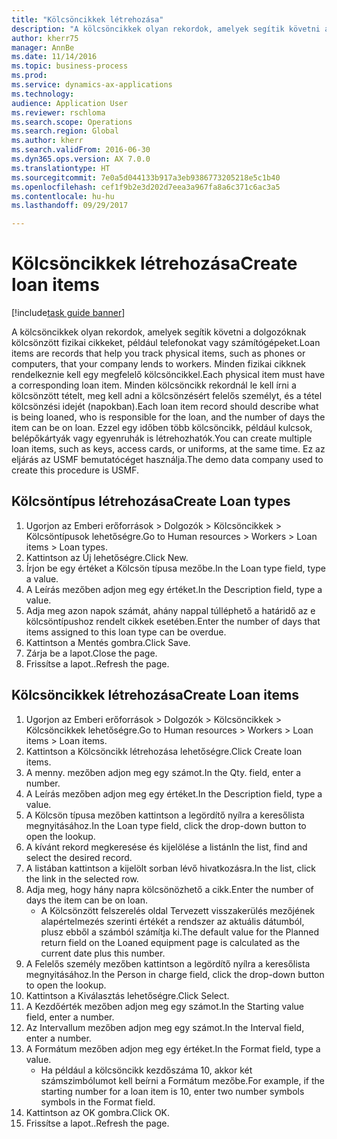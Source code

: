 ```yaml
--- 
title: "Kölcsöncikkek létrehozása"
description: "A kölcsöncikkek olyan rekordok, amelyek segítik követni a dolgozóknak kölcsönzött fizikai cikkeket, például telefonokat vagy számítógépeket."
author: kherr75
manager: AnnBe
ms.date: 11/14/2016
ms.topic: business-process
ms.prod: 
ms.service: dynamics-ax-applications
ms.technology: 
audience: Application User
ms.reviewer: rschloma
ms.search.scope: Operations
ms.search.region: Global
ms.author: kherr
ms.search.validFrom: 2016-06-30
ms.dyn365.ops.version: AX 7.0.0
ms.translationtype: HT
ms.sourcegitcommit: 7e0a5d044133b917a3eb9386773205218e5c1b40
ms.openlocfilehash: cef1f9b2e3d202d7eea3a967fa8a6c371c6ac3a5
ms.contentlocale: hu-hu
ms.lasthandoff: 09/29/2017

---
```

# <a name="create-loan-items"></a><span data-ttu-id="6f53f-103">Kölcsöncikkek létrehozása</span><span class="sxs-lookup"><span data-stu-id="6f53f-103">Create loan items</span></span>

[!include[task guide banner](../../includes/task-guide-banner.md)]

<span data-ttu-id="6f53f-104">A kölcsöncikkek olyan rekordok, amelyek segítik követni a dolgozóknak kölcsönzött fizikai cikkeket, például telefonokat vagy számítógépeket.</span><span class="sxs-lookup"><span data-stu-id="6f53f-104">Loan items are records that help you track physical items, such as phones or computers, that your company lends to workers.</span></span> <span data-ttu-id="6f53f-105">Minden fizikai cikknek rendelkeznie kell egy megfelelő kölcsöncikkel.</span><span class="sxs-lookup"><span data-stu-id="6f53f-105">Each physical item must have a corresponding loan item.</span></span> <span data-ttu-id="6f53f-106">Minden kölcsöncikk rekordnál le kell írni a kölcsönzött tételt, meg kell adni a kölcsönzésért felelős személyt, és a tétel kölcsönzési idejét (napokban).</span><span class="sxs-lookup"><span data-stu-id="6f53f-106">Each loan item record should describe what is being loaned, who is responsible for the loan, and the number of days the item can be on loan.</span></span> <span data-ttu-id="6f53f-107">Ezzel egy időben több kölcsöncikk, például kulcsok, belépőkártyák vagy egyenruhák is létrehozhatók.</span><span class="sxs-lookup"><span data-stu-id="6f53f-107">You can create multiple loan items, such as keys, access cards, or uniforms, at the same time.</span></span> <span data-ttu-id="6f53f-108">Ez az eljárás az USMF bemutatócéget használja.</span><span class="sxs-lookup"><span data-stu-id="6f53f-108">The demo data company used to create this procedure is USMF.</span></span>


## <a name="create-loan-types"></a><span data-ttu-id="6f53f-109">Kölcsöntípus létrehozása</span><span class="sxs-lookup"><span data-stu-id="6f53f-109">Create Loan types</span></span>
1. <span data-ttu-id="6f53f-110">Ugorjon az Emberi erőforrások > Dolgozók > Kölcsöncikkek > Kölcsöntípusok lehetőségre.</span><span class="sxs-lookup"><span data-stu-id="6f53f-110">Go to Human resources > Workers > Loan items > Loan types.</span></span>
2. <span data-ttu-id="6f53f-111">Kattintson az Új lehetőségre.</span><span class="sxs-lookup"><span data-stu-id="6f53f-111">Click New.</span></span>
3. <span data-ttu-id="6f53f-112">Írjon be egy értéket a Kölcsön típusa mezőbe.</span><span class="sxs-lookup"><span data-stu-id="6f53f-112">In the Loan type field, type a value.</span></span>
4. <span data-ttu-id="6f53f-113">A Leírás mezőben adjon meg egy értéket.</span><span class="sxs-lookup"><span data-stu-id="6f53f-113">In the Description field, type a value.</span></span>
5. <span data-ttu-id="6f53f-114">Adja meg azon napok számát, ahány nappal túlléphető a határidő az e kölcsöntípushoz rendelt cikkek esetében.</span><span class="sxs-lookup"><span data-stu-id="6f53f-114">Enter the number of days that items assigned to this loan type can be overdue.</span></span> 
6. <span data-ttu-id="6f53f-115">Kattintson a Mentés gombra.</span><span class="sxs-lookup"><span data-stu-id="6f53f-115">Click Save.</span></span>
7. <span data-ttu-id="6f53f-116">Zárja be a lapot.</span><span class="sxs-lookup"><span data-stu-id="6f53f-116">Close the page.</span></span>
8. <span data-ttu-id="6f53f-117">Frissítse a lapot..</span><span class="sxs-lookup"><span data-stu-id="6f53f-117">Refresh the page.</span></span>

## <a name="create-loan-items"></a><span data-ttu-id="6f53f-118">Kölcsöncikkek létrehozása</span><span class="sxs-lookup"><span data-stu-id="6f53f-118">Create Loan items</span></span>
1. <span data-ttu-id="6f53f-119">Ugorjon az Emberi erőforrások > Dolgozók > Kölcsöncikkek > Kölcsöncikkek lehetőségre.</span><span class="sxs-lookup"><span data-stu-id="6f53f-119">Go to Human resources > Workers > Loan items > Loan items.</span></span>
2. <span data-ttu-id="6f53f-120">Kattintson a Kölcsöncikk létrehozása lehetőségre.</span><span class="sxs-lookup"><span data-stu-id="6f53f-120">Click Create loan items.</span></span>
3. <span data-ttu-id="6f53f-121">A menny. mezőben adjon meg egy számot.</span><span class="sxs-lookup"><span data-stu-id="6f53f-121">In the Qty. field, enter a number.</span></span>
4. <span data-ttu-id="6f53f-122">A Leírás mezőben adjon meg egy értéket.</span><span class="sxs-lookup"><span data-stu-id="6f53f-122">In the Description field, type a value.</span></span>
5. <span data-ttu-id="6f53f-123">A Kölcsön típusa mezőben kattintson a legördítő nyílra a keresőlista megnyitásához.</span><span class="sxs-lookup"><span data-stu-id="6f53f-123">In the Loan type field, click the drop-down button to open the lookup.</span></span>
6. <span data-ttu-id="6f53f-124">A kívánt rekord megkeresése és kijelölése a listán</span><span class="sxs-lookup"><span data-stu-id="6f53f-124">In the list, find and select the desired record.</span></span>
7. <span data-ttu-id="6f53f-125">A listában kattintson a kijelölt sorban lévő hivatkozásra.</span><span class="sxs-lookup"><span data-stu-id="6f53f-125">In the list, click the link in the selected row.</span></span>
8. <span data-ttu-id="6f53f-126">Adja meg, hogy hány napra kölcsönözhető a cikk.</span><span class="sxs-lookup"><span data-stu-id="6f53f-126">Enter the number of days the item can be on loan.</span></span>
    * <span data-ttu-id="6f53f-127">A Kölcsönzött felszerelés oldal Tervezett visszakerülés mezőjének alapértelmezés szerinti értékét a rendszer az aktuális dátumból, plusz ebből a számból számítja ki.</span><span class="sxs-lookup"><span data-stu-id="6f53f-127">The default value for the Planned return field on the Loaned equipment page is calculated as the current date plus this number.</span></span>  
9. <span data-ttu-id="6f53f-128">A Felelős személy mezőben kattintson a legördítő nyílra a keresőlista megnyitásához.</span><span class="sxs-lookup"><span data-stu-id="6f53f-128">In the Person in charge field, click the drop-down button to open the lookup.</span></span>
10. <span data-ttu-id="6f53f-129">Kattintson a Kiválasztás lehetőségre.</span><span class="sxs-lookup"><span data-stu-id="6f53f-129">Click Select.</span></span>
11. <span data-ttu-id="6f53f-130">A Kezdőérték mezőben adjon meg egy számot.</span><span class="sxs-lookup"><span data-stu-id="6f53f-130">In the Starting value field, enter a number.</span></span>
12. <span data-ttu-id="6f53f-131">Az Intervallum mezőben adjon meg egy számot.</span><span class="sxs-lookup"><span data-stu-id="6f53f-131">In the Interval field, enter a number.</span></span>
13. <span data-ttu-id="6f53f-132">A Formátum mezőben adjon meg egy értéket.</span><span class="sxs-lookup"><span data-stu-id="6f53f-132">In the Format field, type a value.</span></span>
    * <span data-ttu-id="6f53f-133">Ha például a kölcsöncikk kezdőszáma 10, akkor két számszimbólumot kell beírni a Formátum mezőbe.</span><span class="sxs-lookup"><span data-stu-id="6f53f-133">For example, if the starting number for a loan item is 10, enter two number symbols symbols in the Format field.</span></span>  
14. <span data-ttu-id="6f53f-134">Kattintson az OK gombra.</span><span class="sxs-lookup"><span data-stu-id="6f53f-134">Click OK.</span></span>
15. <span data-ttu-id="6f53f-135">Frissítse a lapot..</span><span class="sxs-lookup"><span data-stu-id="6f53f-135">Refresh the page.</span></span>



